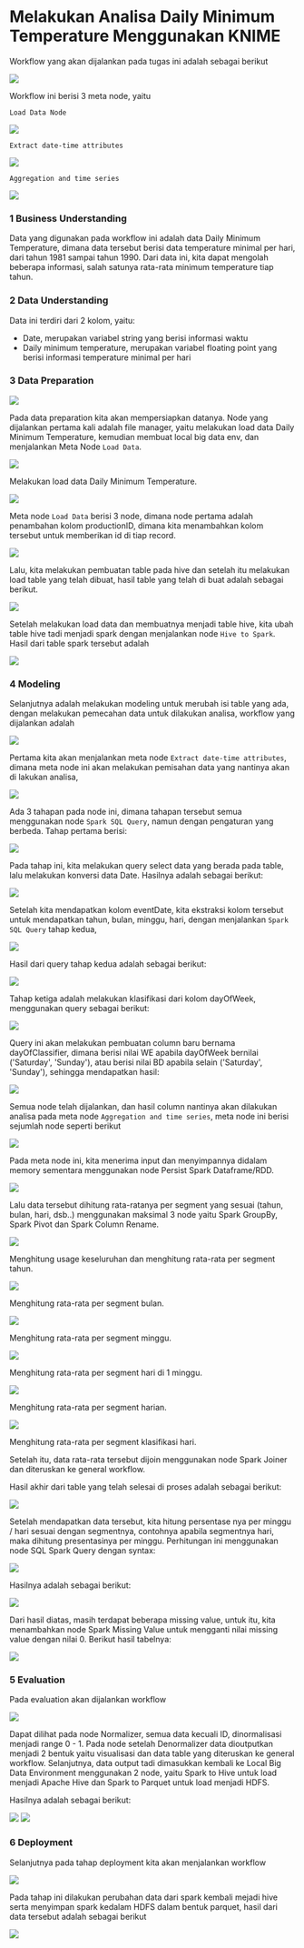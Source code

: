 # Melakukan Analisa Daily Minimum Temperature Menggunakan KNIME

Workflow yang akan dijalankan pada tugas ini adalah sebagai berikut

![](/Daily-Minimum-Temperature/screenshoot/1.png)

Workflow ini berisi 3 meta node, yaitu

``Load Data Node``

![](/Daily-Minimum-Temperature/screenshoot/1.1.png)

``Extract date-time attributes``

![](/Daily-Minimum-Temperature/screenshoot/1.2.png)

``Aggregation and time series``

![](/Daily-Minimum-Temperature/screenshoot/1.3.png)

### 1 Business Understanding
Data yang digunakan pada workflow ini adalah data Daily Minimum Temperature, dimana data tersebut berisi data temperature minimal per hari, dari tahun 1981 sampai tahun 1990. Dari data ini, kita dapat mengolah beberapa informasi, salah satunya rata-rata minimum temperature tiap tahun.

### 2 Data Understanding
Data ini terdiri dari 2 kolom, yaitu:

- Date, merupakan variabel string yang berisi informasi waktu
- Daily minimum temperature, merupakan variabel floating point yang berisi informasi temperature minimal per hari

### 3 Data Preparation

![](/Daily-Minimum-Temperature/screenshoot/2.png)

Pada data preparation kita akan mempersiapkan datanya. Node yang dijalankan pertama kali adalah file manager, yaitu melakukan load data Daily Minimum Temperature, kemudian membuat local big data env, dan menjalankan Meta Node ``Load Data``.

![](/Daily-Minimum-Temperature/screenshoot/3.png)

Melakukan load data Daily Minimum Temperature.

![](/Daily-Minimum-Temperature/screenshoot/1.1.png)

Meta node ``Load Data`` berisi 3 node, dimana node pertama adalah penambahan kolom productionID, dimana kita menambahkan kolom tersebut untuk memberikan id di tiap record.

![](/Daily-Minimum-Temperature/screenshoot/4.png)

Lalu, kita melakukan pembuatan table pada hive dan setelah itu melakukan load table yang telah dibuat, hasil table yang telah di buat adalah sebagai berikut.

![](/Daily-Minimum-Temperature/screenshoot/5.png)

Setelah melakukan load data dan membuatnya menjadi table hive, kita ubah table hive tadi menjadi spark dengan menjalankan node ``Hive to Spark``. Hasil dari table spark tersebut adalah

![](/Daily-Minimum-Temperature/screenshoot/6.png)


### 4 Modeling
Selanjutnya adalah melakukan modeling untuk merubah isi table yang ada, dengan melakukan pemecahan data untuk dilakukan analisa, workflow yang dijalankan adalah

![](/Daily-Minimum-Temperature/screenshoot/10.png)

Pertama kita akan menjalankan meta node ``Extract date-time attributes``, dimana meta node ini akan melakukan pemisahan data yang nantinya akan di lakukan analisa,

![](/Daily-Minimum-Temperature/screenshoot/1.2.png)

Ada 3 tahapan pada node ini, dimana tahapan tersebut semua menggunakan node ``Spark SQL Query``, namun dengan pengaturan yang berbeda. Tahap pertama berisi:

![](/Daily-Minimum-Temperature/screenshoot/7.1.png)

Pada tahap ini, kita melakukan query select data yang berada pada table, lalu melakukan konversi data Date. Hasilnya adalah sebagai berikut:

![](/Daily-Minimum-Temperature/screenshoot/7.png)

Setelah kita mendapatkan kolom eventDate, kita ekstraksi kolom tersebut untuk mendapatkan tahun, bulan, minggu, hari, dengan menjalankan ``Spark SQL Query`` tahap kedua,

![](/Daily-Minimum-Temperature/screenshoot/8.1.png)

Hasil dari query tahap kedua adalah sebagai berikut:

![](/Daily-Minimum-Temperature/screenshoot/8.png)

Tahap ketiga adalah melakukan klasifikasi dari kolom dayOfWeek, menggunakan query sebagai berikut:

![](/Daily-Minimum-Temperature/screenshoot/9.1.png)

Query ini akan melakukan pembuatan column baru bernama dayOfClassifier, dimana berisi nilai WE apabila dayOfWeek bernilai ('Saturday', 'Sunday'), atau berisi nilai BD apabila selain ('Saturday', 'Sunday'), sehingga mendapatkan hasil:

![](/Daily-Minimum-Temperature/screenshoot/9.png)

Semua node telah dijalankan, dan hasil column nantinya akan dilakukan analisa pada meta node ``Aggregation and time series``, meta node ini berisi sejumlah node seperti berikut

![](/Daily-Minimum-Temperature/screenshoot/1.3.png)

Pada meta node ini, kita menerima input dan menyimpannya didalam memory sementara menggunakan node Persist Spark Dataframe/RDD.

![](/Daily-Minimum-Temperature/screenshoot/14.png)

Lalu data tersebut dihitung rata-ratanya per segment yang sesuai (tahun, bulan, hari, dsb..) menggunakan maksimal 3 node yaitu Spark GroupBy, Spark Pivot dan Spark Column Rename.

![](/Daily-Minimum-Temperature/screenshoot/15.png)

Menghitung usage keseluruhan dan menghitung rata-rata per segment tahun.

![](/Daily-Minimum-Temperature/screenshoot/15.1.png)

Menghitung rata-rata per segment bulan.

![](/Daily-Minimum-Temperature/screenshoot/15.2.png)

Menghitung rata-rata per segment minggu.

![](/Daily-Minimum-Temperature/screenshoot/15.3.png)

Menghitung rata-rata per segment hari di 1 minggu.

![](/Daily-Minimum-Temperature/screenshoot/15.4.png)

Menghitung rata-rata per segment harian.

![](/Daily-Minimum-Temperature/screenshoot/15.6.png)

Menghitung rata-rata per segment klasifikasi hari.

Setelah itu, data rata-rata tersebut dijoin menggunakan node Spark Joiner dan diteruskan ke general workflow.

Hasil akhir dari table yang telah selesai di proses adalah sebagai berikut:

![](/Daily-Minimum-Temperature/screenshoot/16.png)

Setelah mendapatkan data tersebut, kita hitung persentase nya per minggu / hari sesuai dengan segmentnya, contohnya apabila segmentnya hari, maka dihitung presentasinya per minggu. Perhitungan ini menggunakan node SQL Spark Query dengan syntax:

![](/Daily-Minimum-Temperature/screenshoot/17.1.png)

Hasilnya adalah sebagai berikut:

![](/Daily-Minimum-Temperature/screenshoot/17.png)

Dari hasil diatas, masih terdapat beberapa missing value, untuk itu, kita menambahkan node Spark Missing Value untuk mengganti nilai missing value dengan nilai 0. Berikut hasil tabelnya:

![](/Daily-Minimum-Temperature/screenshoot/18.png)

### 5 Evaluation
Pada evaluation akan dijalankan workflow

![](/Daily-Minimum-Temperature/screenshoot/19.png)

Dapat dilihat pada node Normalizer, semua data kecuali ID, dinormalisasi menjadi range 0 - 1. Pada node setelah Denormalizer data dioutputkan menjadi 2 bentuk yaitu visualisasi dan data table yang diteruskan ke general workflow. Selanjutnya, data output tadi dimasukkan kembali ke Local Big Data Environment menggunakan 2 node, yaitu Spark to Hive untuk load menjadi Apache Hive dan Spark to Parquet untuk load menjadi HDFS.

Hasilnya adalah sebagai berikut:

![](/Daily-Minimum-Temperature/screenshoot/20.png)
![](/Daily-Minimum-Temperature/screenshoot/20.1.png)


### 6 Deployment
Selanjutnya pada tahap deployment kita akan menjalankan workflow

![](/Daily-Minimum-Temperature/screenshoot/21.png)

Pada tahap ini dilakukan perubahan data dari spark kembali mejadi hive serta menyimpan spark kedalam HDFS dalam bentuk parquet, hasil dari data tersebut adalah sebagai berikut

![](/Daily-Minimum-Temperature/screenshoot/22.png)
